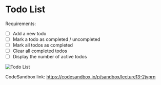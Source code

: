 # Todo List

Requirements:

- [ ] Add a new todo
- [ ] Mark a todo as completed / uncompleted
- [ ] Mark all todos as completed
- [ ] Clear all completed todos
- [ ] Display the number of active todos

![Todo List](./todo-list.gif)

CodeSandbox link:
https://codesandbox.io/p/sandbox/lecture13-2jvprn
